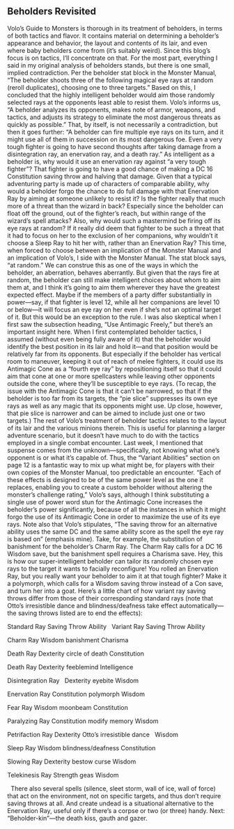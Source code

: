 ## Beholders Revisited

Volo’s Guide to Monsters is thorough in its treatment of beholders, in terms of both tactics and flavor. It contains material on determining a beholder’s appearance and behavior, the layout and contents of its lair, and even where baby beholders come from (it’s suitably weird). Since this blog’s focus is on tactics, I’ll concentrate on that.
For the most part, everything I said in my original analysis of beholders stands, but there is one small, implied contradiction.
Per the beholder stat block in the Monster Manual, “The beholder shoots three of the following magical eye rays at random (reroll duplicates), choosing one to three targets.” Based on this, I concluded that the highly intelligent beholder would aim those randomly selected rays at the opponents least able to resist them.
Volo’s informs us, “A beholder analyzes its opponents, makes note of armor, weapons, and tactics, and adjusts its strategy to eliminate the most dangerous threats as quickly as possible.” That, by itself, is not necessarily a contradiction, but then it goes further: “A beholder can fire multiple eye rays on its turn, and it might use all of them in succession on its most dangerous foe. Even a very tough fighter is going to have second thoughts after taking damage from a disintegration ray, an enervation ray, and a death ray.”
As intelligent as a beholder is, why would it use an enervation ray against “a very tough fighter”? That fighter is going to have a good chance of making a DC 16 Constitution saving throw and halving that damage. Given that a typical adventuring party is made up of characters of comparable ability, why would a beholder forgo the chance to do full damage with that Enervation Ray by aiming at someone unlikely to resist it? Is the fighter really that much more of a threat than the wizard in back? Especially since the beholder can float off the ground, out of the fighter’s reach, but within range of the wizard’s spell attacks?
Also, why would such a mastermind be firing off its eye rays at random? If it really did deem that fighter to be such a threat that it had to focus on her to the exclusion of her companions, why wouldn’t it choose a Sleep Ray to hit her with, rather than an Enervation Ray?
This time, when forced to choose between an implication of the Monster Manual and an implication of Volo’s, I side with the Monster Manual. The stat block says, “at random.” We can construe this as one of the ways in which the beholder, an aberration, behaves aberrantly. But given that the rays fire at random, the beholder can still make intelligent choices about whom to aim them at, and I think it’s going to aim them wherever they have the greatest expected effect. Maybe if the members of a party differ substantially in power—say, if that fighter is level 12, while all her companions are level 10 or below—it will focus an eye ray on her even if she’s not an optimal target of it. But this would be an exception to the rule.
I was also skeptical when I first saw the subsection heading, “Use Antimagic Freely,” but there’s an important insight here. When I first contemplated beholder tactics, I assumed (without even being fully aware of it) that the beholder would identify the best position in its lair and hold it—and that position would be relatively far from its opponents. But especially if the beholder has vertical room to maneuver, keeping it out of reach of melee fighters, it could use its Antimagic Cone as a “fourth eye ray” by repositioning itself so that it could aim that cone at one or more spellcasters while leaving other opponents outside the cone, where they’ll be susceptible to eye rays. (To recap, the issue with the Antimagic Cone is that it can’t be narrowed, so that if the beholder is too far from its targets, the “pie slice” suppresses its own eye rays as well as any magic that its opponents might use. Up close, however, that pie slice is narrower and can be aimed to include just one or two targets.)
The rest of Volo’s treatment of beholder tactics relates to the layout of its lair and the various minions therein. This is useful for planning a larger adventure scenario, but it doesn’t have much to do with the tactics employed in a single combat encounter.
Last week, I mentioned that suspense comes from the unknown—specifically, not knowing what one’s opponent is or what it’s capable of. Thus, the “Variant Abilities” section on page 12 is a fantastic way to mix up what might be, for players with their own copies of the Monster Manual, too predictable an encounter. “Each of these effects is designed to be of the same power level as the one it replaces, enabling you to create a custom beholder without altering the monster’s challenge rating,” Volo’s says, although I think substituting a single use of power word stun for the Antimagic Cone increases the beholder’s power significantly, because of all the instances in which it might forgo the use of its Antimagic Cone in order to maximize the use of its eye rays.
Note also that Volo’s stipulates, “The saving throw for an alternative ability uses the same DC and the same ability score as the spell the eye ray is based on” (emphasis mine). Take, for example, the substitution of banishment for the beholder’s Charm Ray. The Charm Ray calls for a DC 16 Wisdom save, but the banishment spell requires a Charisma save.
Hey, this is how our super-intelligent beholder can tailor its randomly chosen eye rays to the target it wants to facially reconfigure! You rolled an Enervation Ray, but you really want your beholder to aim it at that tough fighter? Make it a polymorph, which calls for a Wisdom saving throw instead of a Con save, and turn her into a goat.
Here’s a little chart of how variant ray saving throws differ from those of their corresponding standard rays (note that Otto’s irresistible dance and blindness/deafness take effect automatically—the saving throws listed are to end the effects):



Standard Ray
Saving Throw Ability  
Variant Ray
Saving Throw Ability


Charm Ray
Wisdom
banishment
Charisma


Death Ray
Dexterity
circle of death
Constitution


Death Ray
Dexterity
feeblemind
Intelligence


Disintegration Ray  
Dexterity
eyebite
Wisdom


Enervation Ray
Constitution
polymorph
Wisdom


Fear Ray
Wisdom
moonbeam
Constitution


Paralyzing Ray
Constitution
modify memory
Wisdom


Petrifaction Ray
Dexterity
Otto’s irresistible dance  
Wisdom


Sleep Ray
Wisdom
blindness/deafness
Constitution


Slowing Ray
Dexterity
bestow curse
Wisdom


Telekinesis Ray
Strength
geas
Wisdom



 
There also several spells (silence, sleet storm, wall of ice, wall of force) that act on the environment, not on specific targets, and thus don’t require saving throws at all. And create undead is a situational alternative to the Enervation Ray, useful only if there’s a corpse or two (or three) handy.
Next: “Beholder-kin”—the death kiss, gauth and gazer.
